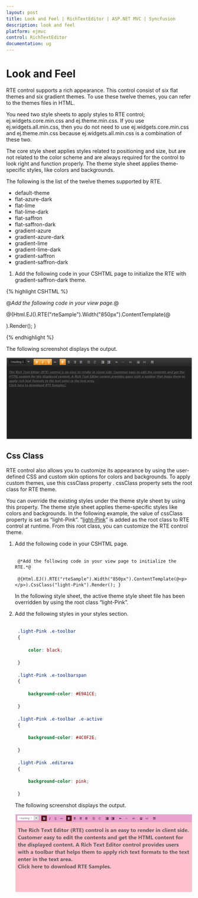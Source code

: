 ```yaml
---
layout: post
title: Look and Feel | RichTextEditor | ASP.NET MVC | Syncfusion
description: look and feel
platform: ejmvc
control: RichTextEditor
documentation: ug
---
```


# Look and Feel

RTE control supports a rich appearance. This control consist of six flat themes and six gradient themes. To use these twelve themes, you can refer to the themes files in HTML. 

You need two style sheets to apply styles to RTE control; ej.widgets.core.min.css and ej.theme.min.css. If you use ej.widgets.all.min.css, then you do not need to use ej.widgets.core.min.css and ej.theme.min.css because ej.widgets.all.min.css is a combination of these two.

The core style sheet applies styles related to positioning and size, but are not related to the color scheme and are always required for the control to look right and function properly. The theme style sheet applies theme-specific styles, like colors and backgrounds.

The following is the list of the twelve themes supported by RTE. 

* default-theme
* flat-azure-dark
* flat-lime
* flat-lime-dark
* flat-saffron
* flat-saffron-dark
* gradient-azure
* gradient-azure-dark
* gradient-lime
* gradient-lime-dark
* gradient-saffron
* gradient-saffron-dark
1. Add the following code in your CSHTML page to initialize the RTE with gradient-saffron-dark theme.



{% highlight CSHTML %}

@*Add the following code in your view page.*@

@{Html.EJ().RTE("rteSample").Width("850px").ContentTemplate(@<p></p>).Render(); }

{% endhighlight %}

The following screenshot displays the output.

![](Look-and-Feel_images/Look-and-Feel_img1.png)


## Css Class

RTE control also allows you to customize its appearance by using the user-defined CSS and custom skin options for colors and backgrounds. To apply custom themes, use this cssClass property . cssClass property sets the root class for RTE theme.

You can override the existing styles under the theme style sheet by using this property. The theme style sheet applies theme-specific styles like colors and backgrounds. In the following example, the value of cssClass property is set as “light-Pink”. ”[light-Pink](http://www.w3schools.com/tags/ref_color_tryit.asp?color=DeepPink)” is added as the root class to RTE control at runtime. From this root class, you can customize the RTE control theme.

1. Add the following code in your CSHTML page.

   ~~~ cshtml

	@*Add the following code in your view page to initialize the RTE.*@

	@{Html.EJ().RTE("rteSample").Width("850px").ContentTemplate(@<p></p>).CssClass("light-Pink").Render(); }

   ~~~
   
   
	In the following style sheet, the active theme style sheet file has been overridden by using the root class “light-Pink”.

2. Add the following styles in your styles section.

   ~~~ css

	.light-Pink .e-toolbar 
	{

		color: black;

	}

	.light-Pink .e-toolbarspan 
	{

		background-color: #E9A1CE;

	}

	.light-Pink .e-toolbar .e-active 
	{

		background-color: #4C0F2E;

	}

	.light-Pink .editarea 
	{

		background-color: pink;

	}

   ~~~
    

	The following screenshot displays the output.

	![](Look-and-Feel_images/Look-and-Feel_img2.png)